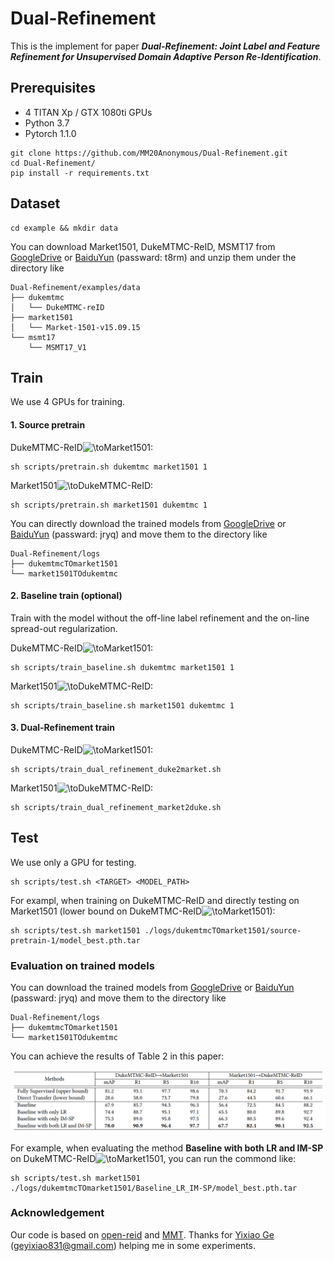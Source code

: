 # Dual-Refinement
This is the implement for paper ***Dual-Refinement: Joint Label and Feature Refinement for Unsupervised Domain Adaptive Person Re-Identification***.


## Prerequisites

 - 4 TITAN Xp / GTX 1080ti GPUs
 - Python 3.7
 - Pytorch 1.1.0
 
```shell
git clone https://github.com/MM20Anonymous/Dual-Refinement.git
cd Dual-Refinement/
pip install -r requirements.txt
```

## Dataset

```shell
cd example && mkdir data 
```

You can download Market1501, DukeMTMC-ReID, MSMT17 from [GoogleDrive](https://drive.google.com/drive/folders/1vY3lvYgSfAbN8IEDeiNRJScENRKW7Xmk?usp=sharing)   or [BaiduYun](https://pan.baidu.com/s/1nyeaGow0luob-YJ9lsdraA) (passward: t8rm) and unzip them under the directory like

```
Dual-Refinement/examples/data
├── dukemtmc
│   └── DukeMTMC-reID
├── market1501
│   └── Market-1501-v15.09.15
└── msmt17
    └── MSMT17_V1
```
## Train
We use 4 GPUs for training.
#### 1. Source pretrain
DukeMTMC-ReID<img src="https://latex.codecogs.com/gif.latex?\to" title="\to" />Market1501:
```shell
sh scripts/pretrain.sh dukemtmc market1501 1
```
Market1501<img src="https://latex.codecogs.com/gif.latex?\to" title="\to" />DukeMTMC-ReID:
```shell
sh scripts/pretrain.sh market1501 dukemtmc 1
```
You can directly download the trained models from [GoogleDrive](https://drive.google.com/drive/folders/1vY3lvYgSfAbN8IEDeiNRJScENRKW7Xmk?usp=sharing)   or [BaiduYun](https://pan.baidu.com/s/1L4KAU37a4H50AvRUqmVq5A) (passward: jryq) and move them to the directory like

```
Dual-Refinement/logs
├── dukemtmcTOmarket1501
└── market1501TOdukemtmc
```
#### 2. Baseline train (optional)
Train with the model without the off-line label refinement and the on-line spread-out regularization.

DukeMTMC-ReID<img src="https://latex.codecogs.com/gif.latex?\to" title="\to" />Market1501:
```shell
sh scripts/train_baseline.sh dukemtmc market1501 1
```
Market1501<img src="https://latex.codecogs.com/gif.latex?\to" title="\to" />DukeMTMC-ReID:
```shell
sh scripts/train_baseline.sh market1501 dukemtmc 1
```
#### 3. Dual-Refinement train
DukeMTMC-ReID<img src="https://latex.codecogs.com/gif.latex?\to" title="\to" />Market1501:
```shell
sh scripts/train_dual_refinement_duke2market.sh
```
Market1501<img src="https://latex.codecogs.com/gif.latex?\to" title="\to" />DukeMTMC-ReID:
```shell
sh scripts/train_dual_refinement_market2duke.sh
```

## Test
We use only a GPU for testing.
```shell
sh scripts/test.sh <TARGET> <MODEL_PATH>
```
For exampl, when training on DukeMTMC-ReID and directly testing on Market1501 (lower bound on DukeMTMC-ReID<img src="https://latex.codecogs.com/gif.latex?\to" title="\to" />Market1501):
```shell
sh scripts/test.sh market1501 ./logs/dukemtmcTOmarket1501/source-pretrain-1/model_best.pth.tar
```
### Evaluation on trained models
You can download the trained models from [GoogleDrive](https://drive.google.com/drive/folders/1vY3lvYgSfAbN8IEDeiNRJScENRKW7Xmk?usp=sharing)   or [BaiduYun](https://pan.baidu.com/s/1L4KAU37a4H50AvRUqmVq5A) (passward: jryq) and move them to the directory like

```
Dual-Refinement/logs
├── dukemtmcTOmarket1501
└── market1501TOdukemtmc
```
You can achieve the results of Table 2 in this paper:

![results](figs/results.png)

For example, when evaluating the method **Baseline with both LR and IM-SP**  on DukeMTMC-ReID<img src="https://latex.codecogs.com/gif.latex?\to" title="\to" />Market1501, you can run the commond like:

```shell
sh scripts/test.sh market1501 ./logs/dukemtmcTOmarket1501/Baseline_LR_IM-SP/model_best.pth.tar
```

### Acknowledgement
Our code is based on [open-reid](https://github.com/Cysu/open-reid) and [MMT](https://github.com/yxgeee/MMT). Thanks for [Yixiao Ge](https://geyixiao.com/) (geyixiao831@gmail.com) helping me in some experiments.
